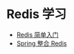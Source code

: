 # Redis 学习

- [Redis 简单入门](/redis/redis-introduction.md) 
- [Spring 整合 Redis](/redis/redis-spring-boot) 

